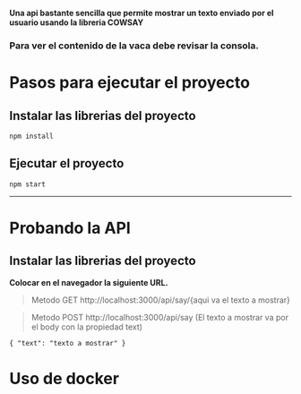 **Una api bastante sencilla que permite mostrar un texto enviado por el usuario usando la libreria COWSAY**

### Para ver el contenido de la vaca debe revisar la consola.

# Pasos para ejecutar el proyecto

## Instalar las librerias del proyecto
`npm install`

## Ejecutar el proyecto
`npm start`

----------
# Probando la API

## Instalar las librerias del proyecto
**Colocar en el navegador la siguiente URL.**
>Metodo GET http://localhost:3000/api/say/{aqui va el texto a mostrar}

>Metodo POST http://localhost:3000/api/say (El texto a mostrar va por el body con la propiedad text)

`{ "text": "texto a mostrar" }`

# Uso de docker

